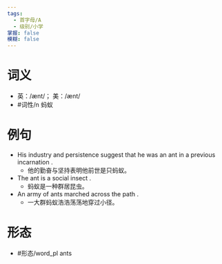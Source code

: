 ```yaml
---
tags:
  - 首字母/A
  - 级别/小学
掌握: false
模糊: false
---
```

# 词义
- 英：/ænt/； 美：/ænt/
- #词性/n  蚂蚁
# 例句
- His industry and persistence suggest that he was an ant in a previous incarnation .
	- 他的勤奋与坚持表明他前世是只蚂蚁。
- The ant is a social insect .
	- 蚂蚁是一种群居昆虫。
- An army of ants marched across the path .
	- 一大群蚂蚁浩浩荡荡地穿过小径。
# 形态
- #形态/word_pl ants
